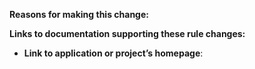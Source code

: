 **Reasons for making this change:**


**Links to documentation supporting these rule changes:**


 - **Link to application or project’s homepage**: 
 
